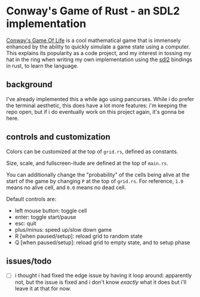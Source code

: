 # Conway's Game of Rust - an SDL2 implementation

[Conway's Game Of Life](en.wikipedia.org/wiki/Conway%27s_Game_Of_Life) is a cool mathematical game that is immensely enhanced by the ability to quickly simulate a game state using a computer. This explains its popularity as a code project, and my interest in tossing my hat in the ring when writing my own implementation using the [sdl2](https://docs.rs/sdl2/latest/sdl2/) bindings in rust, to learn the language.

## background

I've already implemented this a while ago using pancurses. While i do prefer the terminal aesthetic, this does have a lot more features: i'm keeping the repo open, but if i do eventually work on this project again, it's gonna be here.

## controls and customization

Colors can be customized at the top of `grid.rs`, defined as constants.

Size, scale, and fullscreen-itude are defined at the top of `main.rs`.

You can additionally change the "probability" of the cells being alive at the start of the game by changing `P` at the top of `grid.rs`. For reference, `1.0` means no alive cell, and `0.0` means no dead cell.

Default controls are: 

 - left mouse button: toggle cell
 - enter: toggle start/pause
 - esc: quit
 - plus/minus: speed up/slow down game
 - R [when paused/setup]: reload grid to random state
 - Q [when paused/setup]: reload grid to empty state, and to setup phase

## issues/todo

 - [ ] i thought i had fixed the edge issue by having it loop around: apparently not, but the issue is fixed and i don't know _exactly_ what it does but i'll leave it at that for now.

